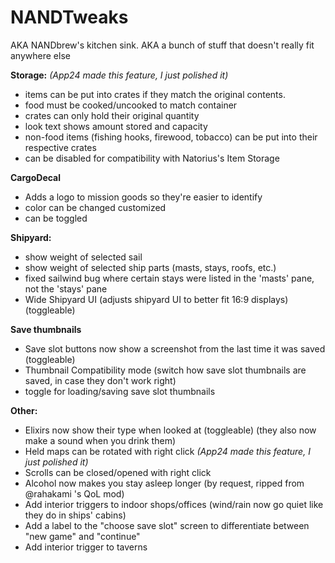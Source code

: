 # NANDTweaks
AKA NANDbrew's kitchen sink. AKA a bunch of stuff that doesn't really fit anywhere else

**Storage:**  *(App24 made this feature, I just polished it)*
- items can be put into crates if they match the original contents.
- food must be cooked/uncooked to match container
- crates can only hold their original quantity
- look text shows amount stored and capacity
- non-food items (fishing hooks, firewood, tobacco) can be put into their respective crates
- can be disabled for compatibility with Natorius's Item Storage
  
**CargoDecal**
- Adds a logo to mission goods so they're easier to identify
- color can be changed customized
- can be toggled
  
**Shipyard:**
- show weight of selected sail
- show weight of selected ship parts (masts, stays, roofs, etc.)
- fixed sailwind bug where certain stays were listed in the 'masts' pane, not the 'stays' pane
- Wide Shipyard UI (adjusts shipyard UI to better fit 16:9 displays) (toggleable)
  
**Save thumbnails**
- Save slot buttons now show a screenshot from the last time it was saved (toggleable)
- Thumbnail Compatibility mode (switch how save slot thumbnails are saved, in case they don't work right)
- toggle for loading/saving save slot thumbnails

**Other:**
- Elixirs now show their type when looked at (toggleable) (they also now make a sound when you drink them)
- Held maps can be rotated with right click  _(App24 made this feature, I just polished it)_
- Scrolls can be closed/opened with right click
- Alcohol now makes you stay asleep longer (by request, ripped from @rahakami 's QoL mod)
- Add interior triggers to indoor shops/offices (wind/rain now go quiet like they do in ships' cabins)
- Add a label to the "choose save slot" screen to differentiate between "new game" and "continue"
- Add interior trigger to taverns
